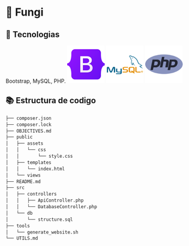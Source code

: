 # 🍄 Fungi
## 🔨 Tecnologias
Bootstrap, MySQL, PHP.
<img src="public/assets/img/logos/bootstrap.png" width="100" height="100" alt="Bootstrap Logo">
<img src="public/assets/img/logos/mysql.png" width="100" height="100" alt="MySQL Logo">
<img src="public/assets/img/logos/php.png" width="100" height="100" alt="PHP Logo">
## 📚 Estructura de codigo 
```bash
├── composer.json
├── composer.lock
├── OBJECTIVES.md
├── public
│   ├── assets
│   │   └── css
│   │       └── style.css
│   ├── templates
│   │   └── index.html
│   └── views
├── README.md
├── src
│   ├── controllers
│   │   ├── ApiController.php
│   │   └── DatabaseController.php
│   └── db
│       └── structure.sql
├── tools
│   └── generate_website.sh
└── UTILS.md
```


